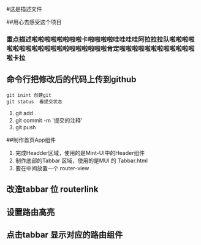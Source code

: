#这是描述文件

##用心去感受这个项目

### 重点描述啦啦啦啦啦啦啦啦卡啦啦啦啦哇哇哇哇阿拉拉拉队啦啦啦啦啦啦啦啦啦啦啦啦啦啦啦啦啦啦啦啦肯定啦啦啦啦啦啦啦啦啦啦啦啦啦卡拉

## 命令行把修改后的代码上传到github              
    git inint 创建git 
    git status  看提交状态
1. git add .
2. git commit -m '提交的注释'
3. git push


##制作首页App组件

1. 完成Headder区域，使用的是Mint-UI中的Header组件
2. 制作底部的Tabbar 区域，使用的是MUI 的 Tabbar.html
3. 要在中间放置一个 router-view


## 改造tabbar  位 routerlink

##  设置路由高亮

## 点击tabbar 显示对应的路由组件